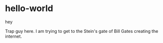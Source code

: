# hello-world
hey

Trap guy here. I am trying to get to the Stein's gate of Bill Gates creating the internet.
